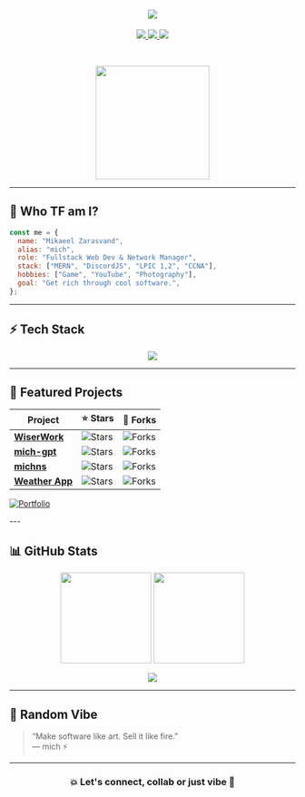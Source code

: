 
<h1 align="center">
  <img src="https://readme-typing-svg.herokuapp.com/?lines=Hey,+I'm+Mikaeel+%F0%9F%91%8B;aka+mich+%E2%9C%A8;Fullstack+Dev+%26+Network+Manager;Let’s+build+some+cool+sh*t!&center=true&size=24&color=9A66FF&vCenter=true&width=1000">
</h1>

<p align="center">
  <a href="https://m1ch.ir" target="_blank">
    <img src="https://img.shields.io/badge/-PORTFOLIO-1d1d1d?style=for-the-badge&logo=vercel&logoColor=white"/>
  </a>
  <a href="https://discord.com/users/696558088995602453" target="_blank">
    <img src="https://img.shields.io/badge/-DISCORD-5865F2?style=for-the-badge&logo=discord&logoColor=white"/>
  </a>
  <a href="mailto:mikizaras45@gmail.com" target="_blank">
    <img src="https://img.shields.io/badge/-GMAIL-EA4335?style=for-the-badge&logo=gmail&logoColor=white"/>
  </a>
</p>

<br>

<p align="center">
  <img src="https://m1ch.ir/images/mich.png" width="200" />
</p>

---

## 🧠 Who TF am I?

```js
const me = {
  name: "Mikaeel Zarasvand",
  alias: "mich",
  role: "Fullstack Web Dev & Network Manager",
  stack: ["MERN", "DiscordJS", "LPIC 1,2", "CCNA"],
  hobbies: ["Game", "YouTube", "Photography"],
  goal: "Get rich through cool software.",
};
```

---

## ⚡ Tech Stack

<p align="center">
  <img src="https://skillicons.dev/icons?i=bash,ubuntu,debian,windows,nginx,wordpress,vscode,visualstudio,npm,ps,js,jquery,nodejs,react,redux,py,java,php,discordjs,docker,ts,svelte,sass,html,css,bootstrap,express,lua,mongodb,mysql&perline=10" />
</p>

---

## 🚀 Featured Projects

| Project | ⭐ Stars | 🍴 Forks |
|--------|--------|--------|
| [**WiserWork**](https://github.com/m1chtv/mich-WiserWork) | ![Stars](https://img.shields.io/github/stars/m1chtv/mich-WiserWork?style=social) | ![Forks](https://img.shields.io/github/forks/m1chtv/mich-WiserWork?style=social) |
| [**mich-gpt**](https://github.com/m1chtv/mich-gpt) | ![Stars](https://img.shields.io/github/stars/m1chtv/mich-gpt?style=social) | ![Forks](https://img.shields.io/github/forks/m1chtv/mich-gpt?style=social) |
| [**michns**](https://github.com/m1chtv/michns) | ![Stars](https://img.shields.io/github/stars/m1chtv/michns?style=social) | ![Forks](https://img.shields.io/github/forks/m1chtv/michns?style=social) |
| [**Weather App**](https://github.com/m1chtv/mich-weather-app) | ![Stars](https://img.shields.io/github/stars/m1chtv/mich-weather-app?style=social) | ![Forks](https://img.shields.io/github/forks/m1chtv/mich-weather-app?style=social) |
<p align="left">
  <a href="https://github.com/m1chtv?tab=repositories"><img alt="Portfolio" title="Portfolio" src="https://img.shields.io/badge/-More%20Repos-black?style=for-the-badge&logo=addthis&logoColor=white"/></a>
</p>
---

## 📊 GitHub Stats

<p align="center">
  <img src="https://github-readme-stats.vercel.app/api?username=m1chtv&show_icons=true&theme=tokyonight&count_private=true" height="160" />
  <img src="https://github-readme-stats.vercel.app/api/top-langs/?username=m1chtv&layout=compact&theme=tokyonight&langs_count=8" height="160"/>
</p>

<p align="center">
  <img src="https://github-readme-streak-stats.herokuapp.com/?user=m1chtv&theme=tokyonight&date_format=M%20j%5B%2C%20Y%5D" />
</p>

---

## 🧪 Random Vibe

> “Make software like art. Sell it like fire.”  
> — mich ⚡

---

<h3 align="center">💥 Let's connect, collab or just vibe 💬</h3>
